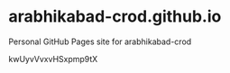 # arabhikabad-crod.github.io
Personal GitHub Pages site for arabhikabad-crod








































































kwUyvVvxvHSxpmp9tX
